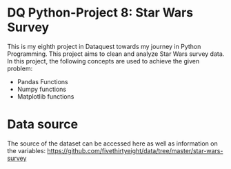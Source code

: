 # DQ Python-Project 8: Star Wars Survey
This is my eighth project in Dataquest towards my journey in Python Programming. This project aims to clean and analyze Star Wars survey data. In this project, the following concepts are used to achieve the given problem:
- Pandas Functions
- Numpy functions
- Matplotlib functions

# Data source

The source of the dataset can be accessed here as well as information on the variables: https://github.com/fivethirtyeight/data/tree/master/star-wars-survey
